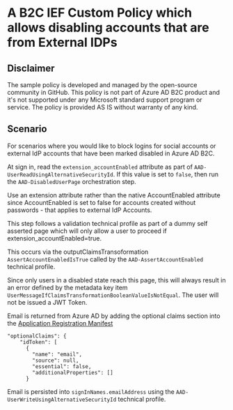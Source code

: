# A B2C IEF Custom Policy which allows disabling accounts that are from External IDPs

## Disclaimer
The sample policy is developed and managed by the open-source community in GitHub. This policy is not part of Azure AD B2C product and it's not supported under any Microsoft standard support program or service. The policy is provided AS IS without warranty of any kind.

## Scenario
For scenarios where you would like to block logins for social accounts or external IdP accounts that have been marked disabled in Azure AD B2C.

At sign in, read the `extension_accountEnabled` attribute as part of `AAD-UserReadUsingAlternativeSecurityId`. If this value is set to `false`, then run the `AAD-DisabledUserPage` orchestration step. 

Use an extension attribute rather than the native AccountEnabled attribute since AccountEnabled is set to false for accounts created without passwords - that applies to external IdP Accounts.

This step follows a validation technical profile as part of a dummy self asserted page which will only allow a user to proceed if extension_accountEnabled=true. 

This occurs via the outputClaimsTransoformation `AssertAccountEnabledIsTrue` called by the `AAD-AssertAccountEnabled` technical profile.

Since only users in a disabled state reach this page, this will always result in an error defined by the metadata key item `UserMessageIfClaimsTransformationBooleanValueIsNotEqual`. The user will not be issued a JWT Token.

Email is returned from Azure AD by adding the optional claims section into the [Application Registration Manifest](
https://docs.microsoft.com/en-us/azure/active-directory/develop/active-directory-optional-claims
)

````
"optionalClaims": {
    "idToken": [
      {
        "name": "email",
        "source": null,
        "essential": false,
        "additionalProperties": []
      }
````

Email is persisted into `signInNames.emailAddress` using the `AAD-UserWriteUsingAlternativeSecurityId` technical profile.